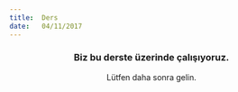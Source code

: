 ```yaml
---
title:  Ders
date:   04/11/2017
---
```


### <center>Biz bu derste üzerinde çalışıyoruz.</center>
<center>Lütfen daha sonra gelin.</center>